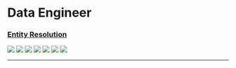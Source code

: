 # Data Engineer

### [Entity Resolution](https://github.com/AEStrategies/coding-challenge/tree/main/Data%20Analyst/Entity%20Resolution)
<p>
    <a>
        <img src="https://img.shields.io/badge/difficulty-hard-red" />
    </a>
    <a>
        <img src="https://img.shields.io/badge/estimated hours-15-red" />
    </a>
    <a>
        <img src="https://img.shields.io/badge/type-clustering-blue" />
    </a>
    <a>
        <img src="https://img.shields.io/badge/-NLP-lightgrey" />
    </a>
    <a>
        <img src="https://img.shields.io/badge/-edit distances-lightgrey" />
    </a>
    <a>
        <img src="https://img.shields.io/badge/-ensemble weights-lightgrey" />
    </a>
    <a>
        <img src="https://img.shields.io/badge/-joins-lightgrey" />
    </a>
</p>

---
